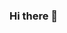 ### Hi there 👋

<!--
**rishav771/rishav771** is a ✨ _special_ ✨ repository because its `README.md` (this file) appears on your GitHub profile.

Here are some ideas to get you started:

- 🌱 I’m currently learning Angular
- 😄 Pronouns: He/his
-->
